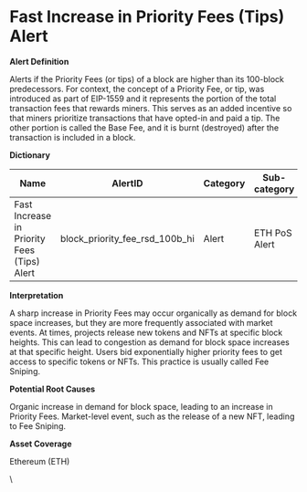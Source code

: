 # Fast Increase in Priority Fees (Tips) Alert

**Alert Definition**

Alerts if the Priority Fees (or tips) of a block are higher than its 100-block predecessors. For context, the concept of a Priority Fee, or tip, was introduced as part of EIP-1559 and it represents the portion of the total transaction fees that rewards miners. This serves as an added incentive so that miners prioritize transactions that have opted-in and paid a tip. The other portion is called the Base Fee, and it is burnt (destroyed) after the transaction is included in a block.

**Dictionary**

| Name                                        | AlertID                             | Category | Sub-category  | Type | Unit | Interval |
| ------------------------------------------- | ----------------------------------- | -------- | ------------- | ---- | ---- | -------- |
| Fast Increase in Priority Fees (Tips) Alert | block\_priority\_fee\_rsd\_100b\_hi | Alert    | ETH PoS Alert | Sum  | Gas  | Ad hoc   |

**Interpretation**

A sharp increase in Priority Fees may occur organically as demand for block space increases, but they are more frequently associated with market events. At times, projects release new tokens and NFTs at specific block heights. This can lead to congestion as demand for block space increases at that specific height. Users bid exponentially higher priority fees to get access to specific tokens or NFTs. This practice is usually called Fee Sniping.

**Potential Root Causes**

Organic increase in demand for block space, leading to an increase in Priority Fees. Market-level event, such as the release of a new NFT, leading to Fee Sniping.

**Asset Coverage**

Ethereum (ETH)

\
